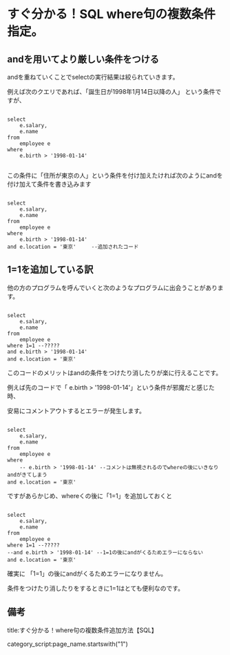 

# すぐ分かる！SQL where句の複数条件指定。


## andを用いてより厳しい条件をつける

andを重ねていくことでselectの実行結果は絞られていきます。

例えば次のクエリであれば、「誕生日が1998年1月14日以降の人」
という条件ですが、

<pre><code>
select
    e.salary,
    e.name
from
    employee e
where
    e.birth > '1998-01-14'

</code></pre>

この条件に「住所が東京の人」という条件を付け加えたければ次のようにandを付け加えて条件を書き込みます


<pre><code>
select
    e.salary,
    e.name
from
    employee e
where
    e.birth > '1998-01-14'
and e.location = '東京'     --追加されたコード
</code></pre>


## 1=1を追加している訳

他の方のプログラムを呼んでいくと次のようなプログラムに出会うことがあります。

<pre><code>
select
    e.salary,
    e.name
from
    employee e
where 1=1 --?????
and e.birth > '1998-01-14'
and e.location = '東京'
</code></pre>

このコードのメリットはandの条件をつけたり消したりが楽に行えることです。

例えば先のコードで「 e.birth > '1998-01-14'」という条件が邪魔だと感じた時、

安易にコメントアウトするとエラーが発生します。

<pre><code>
select
    e.salary,
    e.name
from
    employee e
where 
    -- e.birth > '1998-01-14' --コメントは無視されるのでwhereの後にいきなりandがきてしまう
and e.location = '東京'
</code></pre>

ですがあらかじめ、whereくの後に「1=1」を追加しておくと

<pre><code>
select
    e.salary,
    e.name
from
    employee e
where 1=1 --?????
--and e.birth > '1998-01-14' --1=1の後にandがくるためエラーにならない
and e.location = '東京'
</code></pre>

確実に 「1=1」の後にandがくるためエラーになりません。

条件をつけたり消したりをするときに1=1はとても便利なのです。











## 備考

title:すぐ分かる！where句の複数条件追加方法【SQL】

category_script:page_name.startswith("1")


